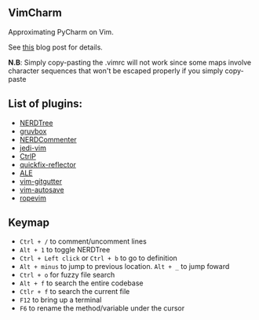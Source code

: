 ## VimCharm

Approximating PyCharm on Vim.

See [this](https://kevinmartinjose.com/2020/11/22/vimcharm-approximating-pycharm-on-vim/) blog post for details.

**N.B**: Simply copy-pasting the .vimrc will not work since some maps involve character sequences that won't be escaped properly if you simply copy-paste

## List of plugins:

- [NERDTree](https://github.com/preservim/nerdtree)
- [gruvbox](https://github.com/morhetz/gruvbox)
- [NERDCommenter](https://github.com/preservim/nerdcommenter)
- [jedi-vim](https://github.com/davidhalter/jedi-vim)
- [CtrlP](https://github.com/ctrlpvim/ctrlp.vim)
- [quickfix-reflector](https://github.com/stefandtw/quickfix-reflector.vim)
- [ALE](https://github.com/dense-analysis/ale)
- [vim-gitgutter](https://github.com/airblade/vim-gitgutter)
- [vim-autosave](https://github.com/907th/vim-auto-save)
- [ropevim](https://github.com/python-rope/ropevim)

## Keymap

- `Ctrl + /` to comment/uncomment lines
- `Alt + 1` to toggle NERDTree
- `Ctrl + Left click` or `Ctrl + b` to go to definition
- `Alt + minus` to jump to previous location. `Alt + _` to jump foward
- `Ctrl + o` for fuzzy file search
- `Alt + f` to search the entire codebase
- `Ctlr + f` to search the current file
- `F12` to bring up a terminal
- `F6` to rename the method/variable under the cursor
